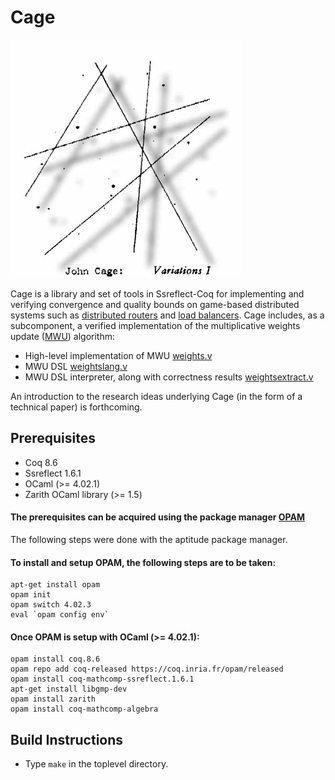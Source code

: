 # Cage 

![John Cage: Variations I](/img/cage_variations.jpg?raw=true "John Cage: Variations I")

Cage is a library and set of tools in Ssreflect-Coq for implementing and verifying convergence and quality bounds on game-based distributed systems such as [distributed routers](https://github.com/gstew5/cage/blob/master/routing.v) and [load balancers](https://github.com/gstew5/cage/blob/master/loadbalancing.v). Cage includes, as a subcomponent, a verified implementation of the multiplicative weights update ([MWU](https://www.cs.princeton.edu/~arora/pubs/MWsurvey.pdf)) algorithm: 

* High-level implementation of MWU [weights.v](https://github.com/gstew5/cage/blob/master/weights.v) 
* MWU DSL [weightslang.v](https://github.com/gstew5/cage/blob/master/weightslang.v)
* MWU DSL interpreter, along with correctness results [weightsextract.v](https://github.com/gstew5/cage/blob/master/weights.v)

An introduction to the research ideas underlying Cage (in the form of a technical paper) is forthcoming. 

## Prerequisites

* Coq 8.6
* Ssreflect 1.6.1
* OCaml (>= 4.02.1)
* Zarith OCaml library (>= 1.5)

#### The prerequisites can be acquired using the package manager [OPAM](https://opam.ocaml.org/)
The following steps were done with the aptitude package manager.


#### To install and setup OPAM, the following steps are to be taken:
```
apt-get install opam
opam init
opam switch 4.02.3
eval `opam config env`
```

#### Once OPAM is setup with OCaml (>= 4.02.1):
```
opam install coq.8.6
opam repo add coq-released https://coq.inria.fr/opam/released
opam install coq-mathcomp-ssreflect.1.6.1
apt-get install libgmp-dev
opam install zarith
opam install coq-mathcomp-algebra
```


## Build Instructions

* Type `make` in the toplevel directory.
